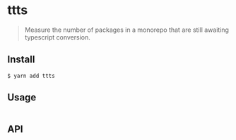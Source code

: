 # ttts

> Measure the number of packages in a monorepo that are still awaiting typescript conversion.


## Install

```
$ yarn add ttts
```


## Usage

```js

```


## API

